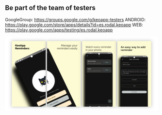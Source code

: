 ## Be part of the team of testers

GoogleGroup: https://groups.google.com/g/keoapp-testers
ANDROID: https://play.google.com/store/apps/details?id=es.rodal.keoapp
WEB: https://play.google.com/apps/testing/es.rodal.keoapp

![Presentation](screenshots/img/AppMockUp-Screenshots-english/Google-Pixel-4-XL-Presentation-english.png?raw=true "Presentation")
